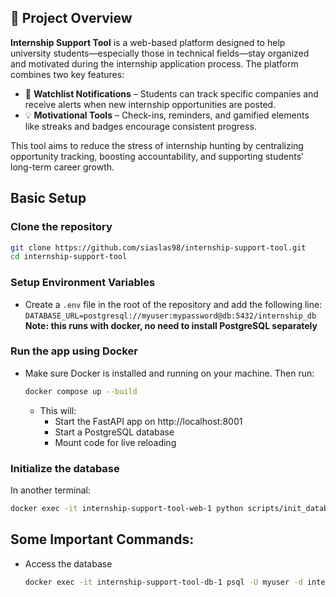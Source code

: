 ## 🎯 Project Overview

**Internship Support Tool** is a web-based platform designed to help university students—especially those in technical fields—stay organized and motivated during the internship application process. The platform combines two key features:

- 🔔 **Watchlist Notifications** – Students can track specific companies and receive alerts when new internship opportunities are posted.
- 💡 **Motivational Tools** – Check-ins, reminders, and gamified elements like streaks and badges encourage consistent progress.

This tool aims to reduce the stress of internship hunting by centralizing opportunity tracking, boosting accountability, and supporting students' long-term career growth.

## Basic Setup

### Clone the repository

```bash
git clone https://github.com/siaslas98/internship-support-tool.git
cd internship-support-tool
```

### Setup Environment Variables

- Create a `.env` file in the root of the repository and add the following line:
  `DATABASE_URL=postgresql://myuser:mypassword@db:5432/internship_db`
  **Note: this runs with docker, no need to install PostgreSQL separately**

### Run the app using Docker

- Make sure Docker is installed and running on your machine. Then run:
  ```bash
  docker compose up --build
  ```
  - This will:
    - Start the FastAPI app on http://localhost:8001
    - Start a PostgreSQL database
    - Mount code for live reloading

### Initialize the database

In another terminal:

```bash
docker exec -it internship-support-tool-web-1 python scripts/init_database.py
```

## Some Important Commands:

- Access the database
  ```bash
  docker exec -it internship-support-tool-db-1 psql -U myuser -d internship_db
  ```
